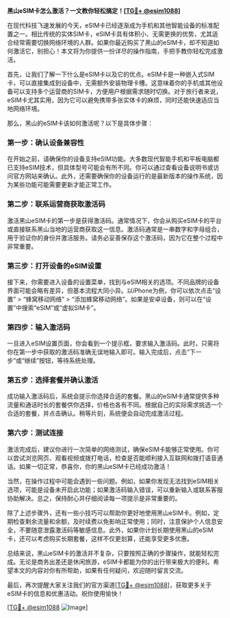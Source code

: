 **黑山eSIM卡怎么激活？一文教你轻松搞定！[[TG💪+ @esim1088](https://t.me/s/esim1088)]**

在现代科技飞速发展的今天，eSIM卡已经逐渐成为手机和其他智能设备的标准配置之一。相比传统的实体SIM卡，eSIM卡具有体积小、无需更换的优势，尤其适合经常需要切换网络环境的人群。如果你最近购买了黑山的eSIM卡，却不知道如何激活它，别担心！本文将为你提供一份详尽的操作指南，手把手教你轻松完成激活。

首先，让我们了解一下什么是eSIM卡以及它的优点。eSIM卡是一种嵌入式SIM卡，可以直接集成到设备中，无需额外安装物理卡槽。这意味着你的手机或其他设备可以支持多个运营商的SIM卡，方便用户根据需求随时切换。对于旅行者来说，eSIM卡尤其实用，因为它可以避免携带多张实体卡的麻烦，同时还能快速适应当地网络环境。

那么，黑山的eSIM卡该如何激活呢？以下是具体步骤：

### **第一步：确认设备兼容性**
在开始之前，请确保你的设备支持eSIM功能。大多数现代智能手机和平板电脑都已支持eSIM技术，但具体型号可能会有所不同。你可以通过查看设备说明书或访问官方网站来确认。此外，还需要确保你的设备运行的是最新版本的操作系统，因为某些功能可能需要更新才能正常工作。

### **第二步：联系运营商获取激活码**
激活黑山eSIM卡的第一步是获得激活码。通常情况下，你会从购买eSIM卡的平台或直接联系黑山当地的运营商获取这一信息。激活码通常是一串数字和字母组合，用于验证你的身份并激活服务。请务必妥善保存这个激活码，因为它在整个过程中非常重要。

### **第三步：打开设备的eSIM设置**
接下来，你需要进入设备的设置菜单，找到与eSIM相关的选项。不同品牌的设备界面可能会略有差异，但基本流程大同小异。以iPhone为例，你可以依次点击“设置” > “蜂窝移动网络” > “添加蜂窝移动网络”。如果是安卓设备，则可以在“设置”中搜索“eSIM”或“虚拟SIM卡”。

### **第四步：输入激活码**
一旦进入eSIM设置页面，你会看到一个提示框，要求输入激活码。此时，只需将你在第一步中获取的激活码准确无误地输入即可。输入完成后，点击“下一步”或“继续”按钮，等待系统处理。

### **第五步：选择套餐并确认激活**
成功输入激活码后，系统会提示你选择合适的套餐。黑山的eSIM卡通常提供多种流量和通话时长的套餐供你选择，价格也各有不同。根据自己的实际需求挑选一个合适的套餐，并点击确认。稍等片刻，系统便会自动完成激活过程。

### **第六步：测试连接**
激活完成后，建议你进行一次简单的网络测试，确保eSIM卡能够正常使用。你可以尝试浏览网页、观看视频或拨打电话，检查是否能顺利接入互联网和拨打语音通话。如果一切正常，恭喜你，你的黑山eSIM卡已经成功激活！

当然，在操作过程中可能会遇到一些问题。例如，如果你发现无法找到eSIM相关选项，可能是设备未开启此功能；如果激活码输入错误，可以重新输入或联系客服协助解决。总之，保持耐心并仔细阅读每一项提示是非常重要的。

除了上述步骤外，还有一些小技巧可以帮助你更好地使用黑山eSIM卡。例如，定期检查剩余流量和余额，及时续费以免影响正常使用；同时，注意保护个人信息安全，不要随意泄露激活码等敏感信息。此外，如果你计划长期使用黑山的eSIM卡，还可以考虑购买长期套餐，这样不仅更划算，还能享受更多优惠。

总结来说，黑山eSIM卡的激活并不复杂，只要按照正确的步骤操作，就能轻松完成。无论是商务出差还是休闲旅游，eSIM卡都能为你的出行带来极大的便利。希望本文的内容对你有所帮助，如果有任何疑问，欢迎随时留言交流。

最后，再次提醒大家关注我们的官方渠道[[TG💪+ @esim1088](https://t.me/s/esim1088)]，获取更多关于eSIM卡的信息和优惠活动。祝你使用愉快！

[[TG💪+ @esim1088](https://t.me/s/esim1088) ![Image](https://i.postimg.cc/4NQfJmqS/Snipaste-2025-05-13-00-14-12.png)]